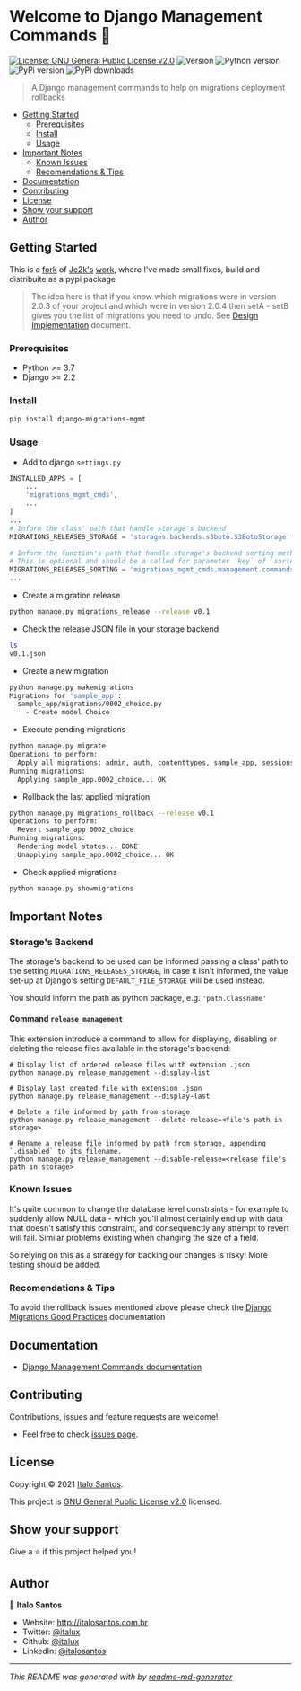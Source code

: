 # Welcome to Django Management Commands 👋

[![License: GNU General Public License v2.0](https://img.shields.io/github/license/italux/django-migrations-mgmt)](https://github.com/italux/django-migrations-mgmt/blob/master/LICENSE)
![Version](https://img.shields.io/github/v/tag/italux/django-migrations-mgmt)
![Python version](https://img.shields.io/pypi/pyversions/django-migrations-mgmt)
![PyPi version](https://img.shields.io/pypi/v/django-migrations-mgmt)
![PyPi downloads](https://img.shields.io/pypi/dm/django-migrations-mgmt)

> A Django management commands to help on migrations deployment rollbacks

  * [Getting Started](#getting-started)
    + [Prerequisites](#prerequisites)
    + [Install](#install)
    + [Usage](#usage)
  * [Important Notes](#important-notes)
    + [Known Issues](#known-issues)
    + [Recomendations & Tips](#recomendations--tips)
  * [Documentation](#documentation)
  * [Contributing](#contributing)
  * [License](#license)
  * [Show your support](#show-your-support)
  * [Author](#author)

## Getting Started

This is a [fork](https://gist.github.com/italux/1fe473c5d05da496e09a4d23b12857cf) of [Jc2k's](https://gist.github.com/Jc2k) [work](https://gist.github.com/Jc2k/bacff3105653f3b28e84), where I've made small fixes, build and distribuite as a pypi package

> The idea here is that if you know which migrations were in version 2.0.3 of your project and which were in version 2.0.4 then setA - setB gives you the list of migrations you need to undo. See [Design Implementation](docs/design_implementation.md) document.

### Prerequisites

- Python >= 3.7
- Django >= 2.2

### Install
```sh
pip install django-migrations-mgmt
```

### Usage

- Add to django `settings.py`
```python
INSTALLED_APPS = [
    ...
    'migrations_mgmt_cmds',
    ...
]
...
# Inform the class' path that handle storage's backend
MIGRATIONS_RELEASES_STORAGE = 'storages.backends.s3boto.S3BotoStorage'

# Inform the function's path that handle storage's backend sorting method. 
# This is optional and should be a called for parameter `key` of `sorted` function.  
MIGRATIONS_RELEASES_SORTING = 'migrations_mgmt_cmds.management.commands.release_management.default_sort_date'
...
```

- Create a migration release
```sh
python manage.py migrations_release --release v0.1
```
- Check the release JSON file in your storage backend
```sh
ls
v0.1.json
```
- Create a new migration
```sh
python manage.py makemigrations
Migrations for 'sample_app':
  sample_app/migrations/0002_choice.py
    - Create model Choice
```
- Execute pending migrations
```sh
python manage.py migrate
Operations to perform:
  Apply all migrations: admin, auth, contenttypes, sample_app, sessions
Running migrations:
  Applying sample_app.0002_choice... OK
```
- Rollback the last applied migration
```sh
python manage.py migrations_rollback --release v0.1
Operations to perform:
  Revert sample_app 0002_choice
Running migrations:
  Rendering model states... DONE
  Unapplying sample_app.0002_choice... OK
```
- Check applied migrations
```sh
python manage.py showmigrations
```

## Important Notes

### Storage's Backend

The storage's backend to be used can be informed passing a class' path to the setting `MIGRATIONS_RELEASES_STORAGE`, in case it isn't informed, the value set-up at Django's setting `DEFAULT_FILE_STORAGE` will be used instead.

You should inform the path as python package, e.g. `'path.Classname'`


#### Command `release_management`

This extension introduce a command to allow for displaying, disabling or deleting the release files available in the storage's backend: 

```
# Display list of ordered release files with extension .json
python manage.py release_management --display-list

# Display last created file with extension .json
python manage.py release_management --display-last

# Delete a file informed by path from storage
python manage.py release_management --delete-release=<file's path in storage>

# Rename a release file informed by path from storage, appending `.disabled` to its filename. 
python manage.py release_management --disable-release=<release file's path in storage>
```

### Known Issues

It's quite common to change the database level constraints - for example to suddenly allow NULL data - which you'll almost certainly end up with data that doesn't satisfy this constraint, and consequenctly any attempt to revert will fail. Similar problems existing when changing the size of a field.

So relying on this as a strategy for backing our changes is risky! More testing should be added.

### Recomendations & Tips

To avoid the rollback issues mentioned above please check the [Django Migrations Good Practices](docs/migrations_good_practices.md) documentation

## Documentation

- [Django Management Commands documentation](https://italux.github.io/django-migrations-mgmt/)

## Contributing

Contributions, issues and feature requests are welcome!

- Feel free to check [issues page](https://github.com/italux/django-migrations-mgmt/issues). 


## License

Copyright © 2021 [Italo Santos](https://github.com/italux).

This project is [GNU General Public License v2.0](https://github.com/italux/django-migrations-mgmt/blob/master/LICENSE) licensed.

## Show your support

Give a ⭐️ if this project helped you!

## Author

👤 **Italo Santos**

* Website: http://italosantos.com.br
* Twitter: [@italux](https://twitter.com/italux)
* Github: [@italux](https://github.com/italux)
* LinkedIn: [@italosantos](https://linkedin.com/in/italosantos)

***
_This README was generated with by [readme-md-generator](https://github.com/kefranabg/readme-md-generator)_

